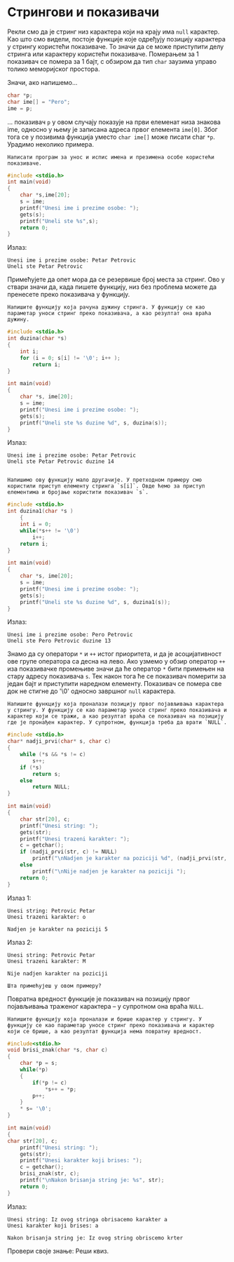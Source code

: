 # Стрингови и показивачи

Рекли смо да је стринг низ карактера који на крају има `null` карактер.
Као што смо видели, постоје функције које одређују позицију карактера у стрингу користећи показиваче. То значи да се може приступити делу стринга или карактеру користећи показиваче. Померањем за 1 показивач се помера за 1 бајт, с обзиром да тип `char` заузима управо толико меморијског простора.

Значи, ако напишемо… 

```c
char *p;
char ime[] = "Pero";
ime = p;
```

… показивач `p` у овом случају показује на први елеменат низа знакова ime, односно у њему је записана адреса првог елемента `ime[0]`. Због тога се у позивима функција уместо `char ime[]` може писати char `*p`. Урадимо неколико примера.

```{questionnote}
Написати програм за унос и испис имена и презимена особе користећи показиваче.
```

```c
#include <stdio.h>
int main(void)
{
    char *s,ime[20];
    s = ime;
    printf("Unesi ime i prezime osobe: "); 
    gets(s);
    printf("Uneli ste %s",s);
    return 0;
}
```

Излаз:

```text
Unesi ime i prezime osobe: Petar Petrovic
Uneli ste Petar Petrovic
```

Примећујете да опет мора да се резервише број места за стринг. Ово у ствари значи да, када пишете функцију, низ без проблема можете да пренесете преко показивача у функцију.

```{questionnote}
Напишите функцију која рачуна дужину стринга. У функцију се као параметар уноси стринг преко показивача, а као резултат она враћа дужину.
```

```c
#include <stdio.h>
int duzina(char *s)
{
    int i;
    for (i = 0; s[i] != '\0'; i++ );
        return i;
}

int main(void)
{
    char *s, ime[20];
    s = ime;
    printf("Unesi ime i prezime osobe: "); 
    gets(s);
    printf("Uneli ste %s duzine %d", s, duzina(s));
}
```

Излаз:

```text
Unesi ime i prezime osobe: Petar Petrovic
Uneli ste Petar Petrovic duzine 14
```

```{questionnote}

Напишимо ову функцију мало другачије. У претходном примеру смо користили приступ елементу стринга `s[i]`. Овде ћемо за приступ елементима и бројање користити показивач `s`.
```

```c
#include <stdio.h>
int duzina1(char *s )
    {
    int i = 0;
    while(*s++ != '\0') 
        i++;
    return i;
}	

int main(void)
{
    char *s, ime[20];
    s = ime;
    printf("Unesi ime i prezime osobe: "); 
    gets(s);
    printf("Uneli ste %s duzine %d", s, duzina1(s));
}
```

Излаз: 

```text
Unesi ime i prezime osobe: Pero Petrovic
Uneli ste Pero Petrovic duzine 13
```

Знамо да су оператори `*` и `++` истог приоритета, и да је асоцијативност ове групе оператора са десна на лево. Ако узмемо у обзир оператор `++` иза показивачке промењиве значи да ће оператор `*` бити примењен на стару адресу показивача `s`. Тек након тога ће се показивач померити за један бајт и приступити наредном елементу. Показивач се помера све док не стигне до '\0' односно завршног `null` карактера.

```{questionnote}
Напишите функцију која проналази позицију првог појављивања карактера у стрингу. У функцију се као параметар уносе стринг преко показивача и карактер који се тражи, а као резултат враћа се показивач на позицију где је пронађен карактер. У супротном, функција треба да врати `NULL`. 
```

```c
#include <stdio.h>
char* nadji_prvi(char* s, char c)
{
    while (*s && *s != c)
        s++;
    if (*s)
        return s;
    else
        return NULL;
}

int main(void)
{
    char str[20], c;
    printf("Unesi string: ");
    gets(str);
    printf("Unesi trazeni karakter: ");
    c = getchar();
    if (nadji_prvi(str, c) != NULL)
        printf("\nNadjen je karakter na poziciji %d", (nadji_prvi(str, c) - str + 1));
    else
        printf("\nNije nadjen je karakter na poziciji ");
    return 0;
}
```

Излаз 1:

```text
Unesi string: Petrovic Petar
Unesi trazeni karakter: o

Nadjen je karakter na poziciji 5
```

Излаз 2:

```text
Unesi string: Petrovic Petar
Unesi trazeni karakter: M

Nije nadjen karakter na poziciji
```

```{questionnote}
Шта примећујеш у овом примеру?
```

Повратна вредност функције је показивач на позицију првог појављивања траженог карактера – у супротном она враћа `NULL`.

```{questionnote}
Напишите функцију која проналази и брише карактер у стрингу. У функцију се као параметар уносе стринг преко показивача и карактер који се брише, а као резултат функција нема повратну вредност. 
```

```c
#include<stdio.h>
void brisi_znak(char *s, char c)
{
    char *p = s;
    while(*p)
    {
        if(*p != c)
            *s++ = *p; 
        p++;
    }
    * s= '\0';
}

int main(void)
{
char str[20], c;
    printf("Unesi string: ");
    gets(str);
    printf("Unesi karakter koji brises: ");
    c = getchar();
    brisi_znak(str, c);
    printf("\nNakon brisanja string je: %s", str);
    return 0;
}
```

Излаз:

```text
Unesi string: Iz ovog stringa obrisacemo karakter a
Unesi karakter koji brises: a

Nakon brisanja string je: Iz ovog string obriscemo krter
```



Провери своје знање: Реши квиз.

<!---  Pitanja i odgovori treba da se preformulišu...
Дат је прототип функције написан у програмском језику С:

```c
void test(char *a, char k);
```

У `main` функцији дате су следеће декларације променљивих:

```c
char s1[20], *s2, s3;
```

```{mchoice}
:answer1: test(s2, s1[i]);
:answer2: test(s2, s1);
:answer3: test(s2, 'A');
:answer4: test(s1, s3);
:answer5: test(*s2, s3);
:correct: 1,3,4

Одредити који су исправно написани позиви декларисане функције:
```

Дат је програм написан у програмском језику С. 

```c
#include<stdio.h>
int main(void)
{
    char s[20] = {'A', 'c', 'a', ' ', 'j' ,'e' ,'\0' ,'d' ,'o' ,'b' ,'a' ,'r'};
	char t[12] = {'A' ,'c' ,'a' ,' ' ,'j' ,'e' ,'\0' ,'d' ,'o' ,'b' ,'a' ,'r'};
	char *poc = s + 7;
	printf("\nString = %s\n", poc);
	printf("String = %s\n", s + 4);
	printf("Znak = %c\n", *poc);
} 
```


```{mchoice}
:answer1: String = Aca je dobar, String = Aca, Znak = A
:answer2: String = dobar, String = je, Znak = d
:answer3: String = Acа, String = je, Znak = d
:answer4: String = dobar, String = dobar, Znak = d
:correct: 2

Одредити шта ће се исписати на екрану након његовог извршавања.
```


Дат је програм написан у програмском језику С. 

```c
#include<stdio.h>
main()
{
	char izbor;
	printf("Za izbor unesite D ili N: ");
	do
	{
	izbor = getchar();
	} while(izbor!= 'D'&& izbor!='N');
	putchar(izbor);
}
```

```{mchoice}
:answer1: На екрану се приказује унето слово d, излази се из петље и наставља са извршењем
програма.
:answer2: На екрану се приказује унето слово d, али се не излази из петље већ се чека унос
слова D или N.
:answer3: На екрану се не приказује ништа и програм се понаша као да „не реагује“ на унос
слова d.
:answer4: На екрану се не приказује унето слово, већ само порука којом се тражи поновни унос.
:correct: 3

Одредити шта ће се исписати на екрану након његовог извршавања.
```




Питање: Дат је кôд функције funkcija() написане у програмском језику C. Изабрати којој функцији из стандардне библиотеке функција ctype.h одговара дата функција.

int funkcija(char c)
{
return ((c>='a'&&c<='z') ||
(c>='A'&&c<='Z') ||
(c>='0'&&c<='9')) ? 1 : 0;
}

1. isupper
2. isalpha
3. gets
4. strncat
5. atoi
6. strchr
7. stricmp
8. isalnum

Одговор: Тачан одговор је под 8, isalnum.

Питање: Дат је кôд функције funkcija() написане у програмском језику C. Изабрати којој функцији из стандардне библиотеке функција ctype.h одговара дата функција.

int funkcija() (char c)
{
return (c>='A'&& c<='Z') ? 1 : 0;
}

1. isupper
2. isalpha
3. gets
4. strncat
5. atoi
6. strchr
7. strcmp

Одговор: Тачан одговор је под 1, isupper.

Питање: Дат је кôд функције funkcija() написане у програмском језику C. Изабрати којој стандардној функцији одговара дата функција.

int funkcija(char *s) 
{
int n, sign;
while(*s==' ' || *s=='\t') s++;
sign = (*s=='-') ? -1 : 1;
if(*s=='+' || *s=='-') s++;
for(n=0; *s>='0'&& *s<='9'; s++) n=10*n+ *s - '0';
return (!*s) ? sign*n : 0;
}

1. isupper
2. isalpha
3. gets
4. strncat
5. atoi
6. strchr
7. strcmp
Одговор: Тачан одговор је под 5, atoi.


Питање: Дат је кôд функције funkcija() написане у програмском језику C. Изабрати којој стандарднoj функцији одговара дата функција.

char * funkcija(char *s) 
{
char c,*temp;
temp=s;
while((c=getchar())!='\n')*temp++=c;
*temp='\0';
return s;
}

1. isupper
2. isalpha
3. gets
4. strncat
5. atoi
6. strchr
7. strcmp

Одговор: Тачан одговор је под 3, gets.


Питање: Дат је кôд функције funkcija() написане у програмском језику C. Анализирати кôд и одредити којој стандардној функцији одговара дата функција.

int funkcija(char *s, char *t) 
{
char tempt, temps;
while(*s && *t){
if(*t>='A'&& *t<='Z') tempt = 'a' + *t -'A';
else tempt=*t;
if(*s>='A'&& *s<='Z') temps = 'a' + *s -'A';
else temps=*s;
if(temps != tempt) return temps - tempt;
else s++, t++;
}
return *s - *t; .
}

1. isupper
2. isalpha
3. gets
4. strncat
5. atoi
6. strchr
7. strcmp

 Одговор: Тачан одговор је под 7, strcmp.
Питање: На програмском језику С, декларисани су стрингови:

char s1[100]="", s2[100]="geografija";
char *t="nacrtna geometrija";

Одредити вредност стринга по извршењу наведене наредбе (наредбе не посматрати као секвенцу, већ независно једну од друге):

1. strcpy(s1, t); 		s1=
2. strncpy(s1, t, 4);	 	s1=
3. strcpy(s2, t); 		s2=
4. strncpy(s2,t+9,3); 		s2=

Одговор: 
Под 1, вредност s1=nacrtna geometrija
Под 2, вредност s1=nacr
Под 3, вредност s2= nacrtna geometrija
Под 4, вредност s2=eomgrafija

Питање: Нa програмском језику C дат је програм:

#include<stdio.h>
#include <string.h>
main()
{
char s1[]="Kratka Servisna Poruka", *s2, *s3;
s2=strchr(s1,'S');
s3=strrchr(s2,'P');
strncpy(s1+1,s2,1);
strcpy(s1+2,s3);
puts(s1);
puts(s2);
puts(s3);
}

Одредити шта приказују наредбе puts(s1);puts(s2); puts(s3); односно шта је садржај стрингова s1, s2, s3 по извршењу програма:
Одговор:

s1= KSPoruka
s2= a
s3= Poruka

На Петљи можете решавати задатке из Методичке збирке задатака из основа програмирања, део „Матрице“, који се налазе на линку Metodicka zbirka zadataka користећи онлајн С или С/С++ компајлер.
За почетак пробајте да решите задатак из збирке који се налази на линку Prezime pa ime. 


--->